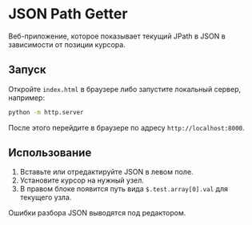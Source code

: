 # JSON Path Getter

Веб-приложение, которое показывает текущий JPath в JSON в зависимости от позиции курсора.

## Запуск

Откройте `index.html` в браузере либо запустите локальный сервер, например:

```bash
python -m http.server
```

После этого перейдите в браузере по адресу `http://localhost:8000`.

## Использование

1. Вставьте или отредактируйте JSON в левом поле.
2. Установите курсор на нужный узел.
3. В правом блоке появится путь вида `$.test.array[0].val` для текущего узла.

Ошибки разбора JSON выводятся под редактором.
